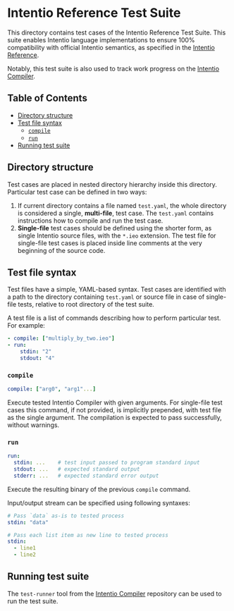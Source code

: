 # Intentio Reference Test Suite

This directory contains test cases of the Intentio Reference Test Suite. This suite enables Intentio language implementations to ensure 100% compatibility with official Intentio semantics, as specified in the [Intentio Reference].

Notably, this test suite is also used to track work progress on the [Intentio Compiler].

## Table of Contents

<!-- toc -->

- [Directory structure](#directory-structure)
- [Test file syntax](#test-file-syntax)
  * [`compile`](#compile)
  * [`run`](#run)
- [Running test suite](#running-test-suite)

<!-- tocstop -->

## Directory structure

Test cases are placed in nested directory hierarchy inside this directory. Particular test case can be defined in two ways:

1. If current directory contains a file named `test.yaml`, the whole directory is considered a single, **multi-file**, test case. The `test.yaml` contains instructions how to compile and run the test case.
2. **Single-file** test cases should be defined using the shorter form, as single Intentio source files, with the `*.ieo` extension. The test file for single-file test cases is placed inside line comments at the very beginning of the source code.

## Test file syntax

Test files have a simple, YAML-based syntax. Test cases are identified with a path to the directory containing `test.yaml` or source file in case of single-file tests, relative to root directory of the test suite.

A test file is a list of commands describing how to perform particular test. For example:

```yaml
- compile: ["multiply_by_two.ieo"]
- run:
    stdin: "2"
    stdout: "4"
```

### `compile`

```yaml
compile: ["arg0", "arg1"...]
```

Execute tested Intentio Compiler with given arguments. For single-file test cases this command, if not provided, is implicitly prepended, with test file as the single argument. The compilation is expected to pass successfully, without warnings.

### `run`

```yaml
run:
  stdin: ...    # test input passed to program standard input
  stdout: ...   # expected standard output
  stderr: ...   # expected standard error output
```

Execute the resulting binary of the previous `compile` command.

Input/output stream can be specified using following syntaxes:

```yaml
# Pass `data` as-is to tested process
stdin: "data"

# Pass each list item as new line to tested process
stdin:
  - line1
  - line2
```

## Running test suite

The `test-runner` tool from the [Intentio Compiler] repository can be used to run the test suite.

[Intentio Reference]: https://github.com/intentio-lang/reference
[Intentio Compiler]: https://github.com/intentio-lang/intentio
